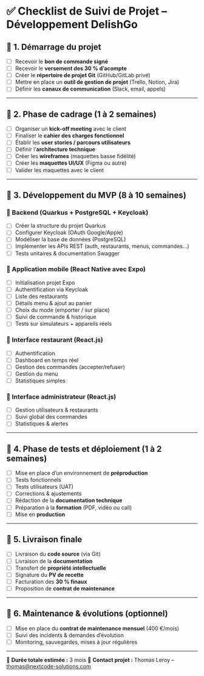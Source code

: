 # ✅ Checklist de Suivi de Projet – Développement DelishGo

## 📂 1. Démarrage du projet

- [ ] Recevoir le **bon de commande signé**
- [ ] Recevoir le **versement des 30 % d’acompte**
- [ ] Créer le **répertoire de projet Git** (GitHub/GitLab privé)
- [ ] Mettre en place un **outil de gestion de projet** (Trello, Notion, Jira)
- [ ] Définir les **canaux de communication** (Slack, email, appels)

---

## 🧭 2. Phase de cadrage (1 à 2 semaines)

- [ ] Organiser un **kick-off meeting** avec le client
- [ ] Finaliser le **cahier des charges fonctionnel**
- [ ] Établir les **user stories / parcours utilisateurs**
- [ ] Définir l’**architecture technique**
- [ ] Créer les **wireframes** (maquettes basse fidélité)
- [ ] Créer les **maquettes UI/UX** (Figma ou autre)
- [ ] Valider les maquettes avec le client

---

## 🔨 3. Développement du MVP (8 à 10 semaines)

### 🔹 Backend (Quarkus + PostgreSQL + Keycloak)

- [ ] Créer la structure du projet Quarkus
- [ ] Configurer Keycloak (OAuth Google/Apple)
- [ ] Modéliser la base de données (PostgreSQL)
- [ ] Implémenter les APIs REST (auth, restaurants, menus, commandes…)
- [ ] Tests unitaires & documentation Swagger

### 🔹 Application mobile (React Native avec Expo)

- [ ] Initialisation projet Expo
- [ ] Authentification via Keycloak
- [ ] Liste des restaurants
- [ ] Détails menu & ajout au panier
- [ ] Choix du mode (emporter / sur place)
- [ ] Suivi de commande & historique
- [ ] Tests sur simulateurs + appareils réels

### 🔹 Interface restaurant (React.js)

- [ ] Authentification
- [ ] Dashboard en temps réel
- [ ] Gestion des commandes (accepter/refuser)
- [ ] Gestion du menu
- [ ] Statistiques simples

### 🔹 Interface administrateur (React.js)

- [ ] Gestion utilisateurs & restaurants
- [ ] Suivi global des commandes
- [ ] Statistiques & alertes

---

## 🧪 4. Phase de tests et déploiement (1 à 2 semaines)

- [ ] Mise en place d’un environnement de **préproduction**
- [ ] Tests fonctionnels
- [ ] Tests utilisateurs (UAT)
- [ ] Corrections & ajustements
- [ ] Rédaction de la **documentation technique**
- [ ] Préparation à la **formation** (PDF, vidéo ou call)
- [ ] Mise en **production**

---

## 🧾 5. Livraison finale

- [ ] Livraison du **code source** (via Git)
- [ ] Livraison de la **documentation**
- [ ] Transfert de **propriété intellectuelle**
- [ ] Signature du **PV de recette**
- [ ] Facturation des **30 % finaux**
- [ ] Proposition de **contrat de maintenance**

---

## 🧰 6. Maintenance & évolutions (optionnel)

- [ ] Mise en place du **contrat de maintenance mensuel** (400 €/mois)
- [ ] Suivi des incidents & demandes d’évolution
- [ ] Monitoring, sauvegardes, mises à jour régulières

---

📅 **Durée totale estimée :** 3 mois
📧 **Contact projet :** Thomas Leroy – thomas@nextcode-solutions.com

